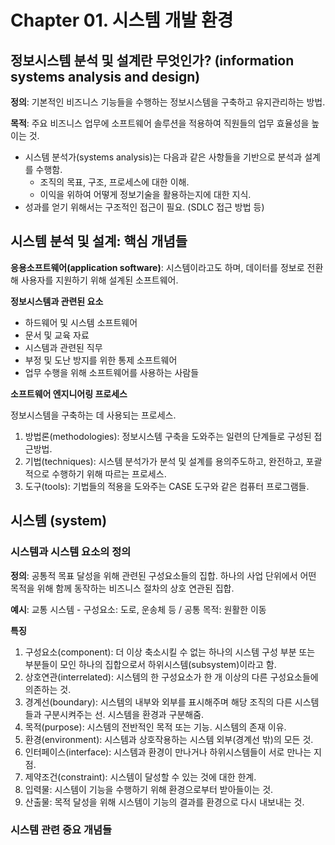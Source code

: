 # Chapter 01. 시스템 개발 환경

## 정보시스템 분석 및 설계란 무엇인가? (information systems analysis and design)

**정의**: 기본적인 비즈니스 기능들을 수행하는 정보시스템을 구축하고 유지관리하는 방법.

**목적**: 주요 비즈니스 업무에 소프트웨어 솔루션을 적용하여 직원들의 업무 효율성을 높이는 것.

- 시스템 분석가(systems analysis)는 다음과 같은 사항들을 기반으로 분석과 설계를 수행함.
	- 조직의 목표, 구조, 프로세스에 대한 이해.
	- 이익을 위하여 어떻게 정보기술을 활용하는지에 대한 지식.
- 성과를 얻기 위해서는 구조적인 접근이 필요. (SDLC 접근 방법 등)

## 시스템 분석 및 설계: 핵심 개념들

**응용소프트웨어(application software)**: 시스템이라고도 하며, 데이터를 정보로 전환해 사용자를 지원하기 위해 설계된 소프트웨어.

**정보시스템과 관련된 요소**

- 하드웨어 및 시스템 소프트웨어
- 문서 및 교육 자료
- 시스템과 관련된 직무
- 부정 및 도난 방지를 위한 통제 소프트웨어
- 업무 수행을 위해 소프트웨어를 사용하는 사람들

**소프트웨어 엔지니어링 프로세스**

정보시스템을 구축하는 데 사용되는 프로세스.

1. 방법론(methodologies): 정보시스템 구축을 도와주는 일련의 단계들로 구성된 접근방법.
2. 기법(techniques): 시스템 분석가가 분석 및 설계를 용의주도하고, 완전하고, 포괄적으로 수행하기 위해 따르는 프로세스.
3. 도구(tools): 기법들의 적용을 도와주는 CASE 도구와 같은 컴퓨터 프로그램들.

## 시스템 (system)

### 시스템과 시스템 요소의 정의

**정의**: 공통적 목표 달성을 위해 관련된 구성요소들의 집합. 하나의 사업 단위에서 어떤 목적을 위해 함께 동작하는 비즈니스 절차의 상호 연관된 집합.

**예시**: 교통 시스템 - 구성요소: 도로, 운송체 등 / 공통 목적: 원활한 이동

**특징**

1. 구성요소(component): 더 이상 축소시킬 수 없는 하나의 시스템 구성 부분 또는 부분들이 모인 하나의 집합으로서 하위시스템(subsystem)이라고 함.
2. 상호연관(interrelated): 시스템의 한 구성요소가 한 개 이상의 다른 구성요소들에 의존하는 것.
3. 경계선(boundary): 시스템의 내부와 외부를 표시해주며 해당 조직의 다른 시스템들과 구분시켜주는 선. 시스템을 환경과 구분해줌.
4. 목적(purpose): 시스템의 전반적인 목적 또는 기능. 시스템의 존재 이유.
5. 환경(environment): 시스템과 상호작용하는 시스템 외부(경계선 밖)의 모든 것.
6. 인터페이스(interface): 시스템과 환경이 만나거나 하위시스템들이 서로 만나는 지점.
7. 제약조건(constraint): 시스템이 달성할 수 있는 것에 대한 한계.
8. 입력물: 시스템이 기능을 수행하기 위해 환경으로부터 받아들이는 것.
9. 산출물: 목적 달성을 위해 시스템이 기능의 결과를 환경으로 다시 내보내는 것.

### 시스템 관련 중요 개념들

